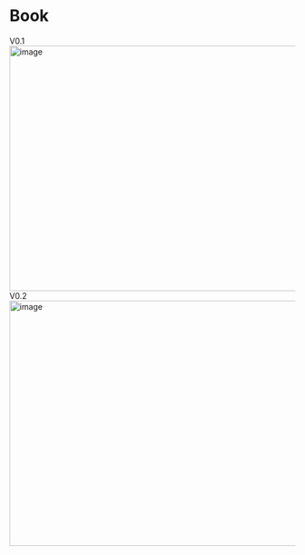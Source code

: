 # Book
V0.1
<img width="602" height="432" alt="image" src="https://github.com/user-attachments/assets/407a1314-d60c-4ef9-983f-ec3cc79dd05b" />
V0.2
<img width="602" height="432" alt="image" src="https://github.com/user-attachments/assets/f0a36fdb-4a80-449f-a9d2-ec45fd4dde62" />
